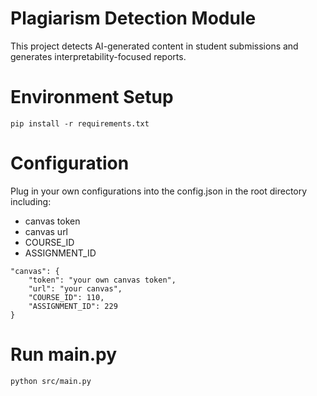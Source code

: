 # Plagiarism Detection Module

This project detects AI-generated content in student submissions and generates interpretability-focused reports.

# Environment Setup

`pip install -r requirements.txt`

# Configuration

Plug in your own configurations into the config.json in the root directory including:
- canvas token
- canvas url
- COURSE_ID
- ASSIGNMENT_ID

```  
"canvas": {  
    "token": "your own canvas token",  
    "url": "your canvas",  
    "COURSE_ID": 110,  
    "ASSIGNMENT_ID": 229   
}  
```

# Run main.py

`python src/main.py`
